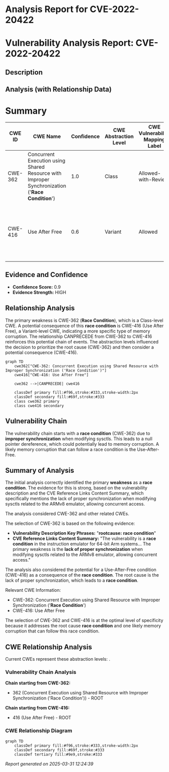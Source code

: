 # Analysis Report for CVE-2022-20422

# Vulnerability Analysis Report: CVE-2022-20422

## Description



## Analysis (with Relationship Data)

# Summary
| CWE ID | CWE Name | Confidence | CWE Abstraction Level | CWE Vulnerability Mapping Label | CWE-Vulnerability Mapping Notes |
|---|---|---|---|---|---|
| CWE-362 | Concurrent Execution using Shared Resource with Improper Synchronization ('**Race Condition**') | 1.0 | Class | Allowed-with-Review | Primary CWE: The core issue is a **race condition** due to improper synchronization. |
| CWE-416 | Use After Free | 0.6 | Variant | Allowed | Secondary CWE: The race condition can lead to a use-after-free condition, which results in memory corruption. |

## Evidence and Confidence

*   **Confidence Score:** 0.9
*   **Evidence Strength:** HIGH

## Relationship Analysis
The primary weakness is CWE-362 (**Race Condition**), which is a Class-level CWE. A potential consequence of this **race condition** is CWE-416 (Use After Free), a Variant-level CWE, indicating a more specific type of memory corruption. The relationship CANPRECEDE from CWE-362 to CWE-416 reinforces this potential chain of events. The abstraction levels influenced the decision to prioritize the root cause (CWE-362) and then consider a potential consequence (CWE-416).

```mermaid
graph TD
    cwe362["CWE-362: Concurrent Execution using Shared Resource with Improper Synchronization ('Race Condition')"]
    cwe416["CWE-416: Use After Free"]

    cwe362 -->|CANPRECEDE| cwe416

    classDef primary fill:#f96,stroke:#333,stroke-width:2px
    classDef secondary fill:#69f,stroke:#333
    class cwe362 primary
    class cwe416 secondary
```

## Vulnerability Chain
The vulnerability chain starts with a **race condition** (CWE-362) due to **improper synchronization** when modifying sysctls. This leads to a null pointer dereference, which could potentially lead to memory corruption. A likely memory corruption that can follow a race condition is the Use-After-Free.

## Summary of Analysis
The initial analysis correctly identified the primary **weakness** as a **race condition**. The evidence for this is strong, based on the vulnerability description and the CVE Reference Links Content Summary, which specifically mentions the lack of proper synchronization when modifying sysctls related to the ARMv8 emulator, allowing concurrent access.

The analysis considered CWE-362 and other related CWEs.

The selection of CWE-362 is based on the following evidence:
*   **Vulnerability Description Key Phrases:** "**rootcause:** **race condition**"
*   **CVE Reference Links Content Summary:** "The vulnerability is a **race condition** in the instruction emulator for 64-bit Arm systems... The primary weakness is the **lack of proper synchronization** when modifying sysctls related to the ARMv8 emulator, allowing concurrent access."

The analysis also considered the potential for a Use-After-Free condition (CWE-416) as a consequence of the **race condition**. The root cause is the lack of proper synchronization, which leads to a **race condition**.

Relevant CWE Information:
* CWE-362: Concurrent Execution using Shared Resource with Improper Synchronization ('**Race Condition**')
* CWE-416: Use After Free

The selection of CWE-362 and CWE-416 is at the optimal level of specificity because it addresses the root cause **race condition** and one likely memory corruption that can follow this race condition.


## CWE Relationship Analysis

Current CWEs represent these abstraction levels: .


### Vulnerability Chain Analysis

**Chain starting from CWE-362:**
- 362 (Concurrent Execution using Shared Resource with Improper Synchronization ('Race Condition')) - ROOT


**Chain starting from CWE-416:**
- 416 (Use After Free) - ROOT



### CWE Relationship Diagram

```mermaid
graph TD
    classDef primary fill:#f96,stroke:#333,stroke-width:2px
    classDef secondary fill:#69f,stroke:#333
    classDef tertiary fill:#9e9,stroke:#333
```



*Report generated on 2025-03-31 12:24:39*
